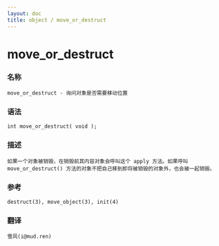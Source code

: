 ```yaml
---
layout: doc
title: object / move_or_destruct
---
```

# move_or_destruct

### 名称

    move_or_destruct - 询问对象是否需要移动位置

### 语法

    int move_or_destruct( void );

### 描述

    如果一个对象被销毁，在销毁前其内容对象会呼叫这个 apply 方法。如果呼叫 move_or_destruct() 方法的对象不把自己移到即将被销毁的对象外，也会被一起销毁。

### 参考

    destruct(3), move_object(3), init(4)

### 翻译

    雪风(i@mud.ren)
